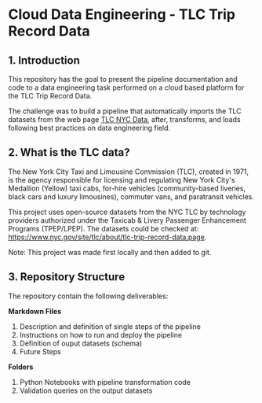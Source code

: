 # Cloud Data Engineering - TLC Trip Record Data

## 1. Introduction

This repository has the goal to present the pipeline documentation and code to a data engineering task performed on a cloud based platform for the TLC Trip Record Data.

The challenge was to build a pipeline that automatically imports the TLC datasets from the web page [TLC NYC Data](https://www.nyc.gov/site/tlc/about/tlc-trip-record-data.page), after, transforms, and loads following best practices on data engineering field.

## 2. What is the TLC data?

The New York City Taxi and Limousine Commission (TLC), created in 1971, is the agency responsible for licensing and regulating New York City's Medallion (Yellow) taxi cabs, for-hire vehicles (community-based liveries, black cars and luxury limousines), commuter vans, and paratransit vehicles.

This project uses open-source datasets from the NYC TLC by technology providers authorized under the Taxicab & Livery Passenger Enhancement Programs (TPEP/LPEP). The datasets could be checked at: https://www.nyc.gov/site/tlc/about/tlc-trip-record-data.page.

Note: This project was made first locally and then added to git.

## 3. Repository Structure

The repository contain the following deliverables:

**Markdown Files**
1. Description and definition of single steps of the pipeline
2. Instructions on how to run and deploy the pipeline
3. Definition of ouput datasets (schema)
4. Future Steps

**Folders**
1. Python Notebooks with pipeline transformation code
2. Validation queries on the output datasets
